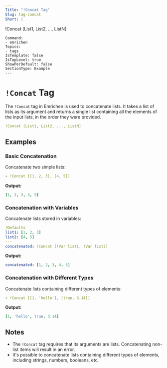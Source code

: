 ```yaml
---
Title: "!Concat Tag"
Slug: tag-concat
Short: |
  ```
  !Concat [List1, List2, ..., ListN]
  ```
Command:
  - emrichen
Topics:
  - tags
IsTemplate: false
IsTopLevel: true
ShowPerDefault: false
SectionType: Example
---
```

# `!Concat` Tag 

The `!Concat` tag in Emrichen is used to concatenate lists.
It takes a list of lists as its argument and returns a single list containing all the elements of the input lists,
in the order they were provided.

```yaml
!Concat [List1, List2, ..., ListN]
```

## Examples

### Basic Concatenation

Concatenate two simple lists:

```yaml
- !Concat [[1, 2, 3], [4, 5]]
```

**Output:**

```yaml
[1, 2, 3, 4, 5]
```

### Concatenation with Variables

Concatenate lists stored in variables:

```yaml
!Defaults
list1: [1, 2, 3]
list2: [4, 5]
---
concatenated: !Concat [!Var list1, !Var list2]
```

**Output:**

```yaml
concatenated: [1, 2, 3, 4, 5]
```

### Concatenation with Different Types

Concatenate lists containing different types of elements:

```yaml
- !Concat [[1, 'hello'], [true, 3.14]]
```

**Output:**

```yaml
[1, 'hello', true, 3.14]
```

## Notes

- The `!Concat` tag requires that its arguments are lists. Concatenating non-list items will result in an error.
- It's possible to concatenate lists containing different types of elements, including strings, numbers, booleans, etc.